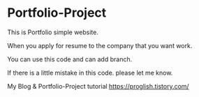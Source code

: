 # Portfolio-Project

This is Portfolio simple website.
  
When you apply for resume to the company that you want work.
 
You can use this code and can add branch.

If there is a little mistake in this code. please let me know. 
  
My Blog & Portfolio-Project tutorial https://proglish.tistory.com/
  
 
 
  
  

